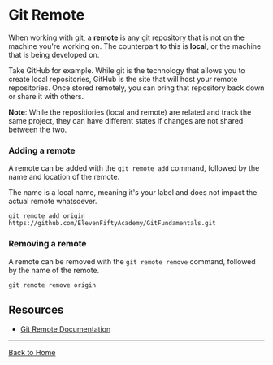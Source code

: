 # Git Remote

When working with git, a **remote** is any git repository that is not on the machine you're working on.  The counterpart to this is **local**, or the machine that is being developed on. 

Take GitHub for example.  While git is the technology that allows you to create local repositories, GitHub is the site that will host your remote repositories.  Once stored remotely, you can bring that repository back down or share it with others.  

**Note**: While the repositiories (local and remote) are related and track the same project, they can have different states if changes are not shared between the two.

### Adding a remote

A remote can be added with the `git remote add` command, followed by the name and location of the remote. 

The name is a local name, meaning it's your label and does not impact the actual remote whatsoever.

```
git remote add origin https://github.com/ElevenFiftyAcademy/GitFundamentals.git
```

### Removing a remote

A remote can be removed with the `git remote remove` command, followed by the name of the remote.

```
git remote remove origin
```

## Resources
- [Git Remote Documentation](https://git-scm.com/docs/git-remote)
---
[Back to Home](../README.md)